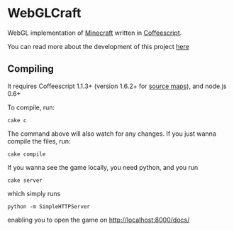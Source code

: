 WebGLCraft
==============

WebGL implementation of [Minecraft](http://www.minecraft.net/) written in [Coffeescript](http://jashkenas.github.com/coffee-script/).

You can read more about the development of this project [here](http://metaphysicaldeveloper.wordpress.com/2011/12/20/implementing-minecraft-in-webgl/)

Compiling
----

It requires Coffeescript 1.1.3+ (version 1.6.2+ for [source maps](http://www.html5rocks.com/en/tutorials/developertools/sourcemaps/)), and node.js 0.6+

To compile, run:

    cake c

The command above will also watch for any changes. If you just wanna compile the files, run:

    cake compile

If you wanna see the game locally, you need python, and you run 

    cake server

which simply runs

    python -m SimpleHTTPServer

enabling you to open the game on [http://localhost:8000/docs/](http://localhost:8000/docs/)


